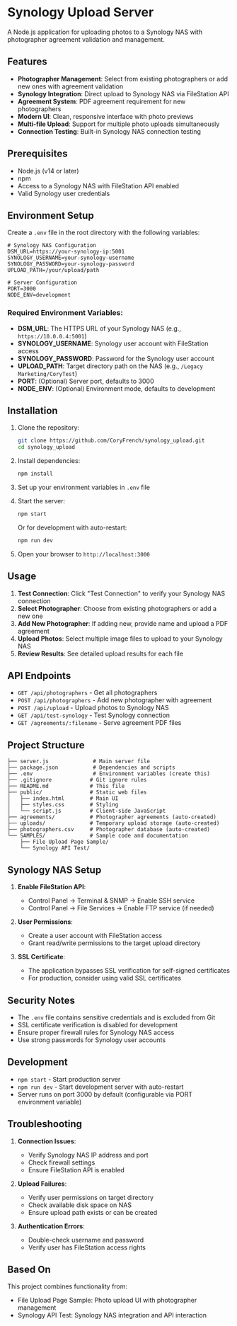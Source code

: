 # Synology Upload Server

A Node.js application for uploading photos to a Synology NAS with photographer agreement validation and management.

## Features

- **Photographer Management**: Select from existing photographers or add new ones with agreement validation
- **Synology Integration**: Direct upload to Synology NAS via FileStation API
- **Agreement System**: PDF agreement requirement for new photographers
- **Modern UI**: Clean, responsive interface with photo previews
- **Multi-file Upload**: Support for multiple photo uploads simultaneously
- **Connection Testing**: Built-in Synology NAS connection testing

## Prerequisites

- Node.js (v14 or later)
- npm
- Access to a Synology NAS with FileStation API enabled
- Valid Synology user credentials

## Environment Setup

Create a `.env` file in the root directory with the following variables:

```env
# Synology NAS Configuration
DSM_URL=https://your-synology-ip:5001
SYNOLOGY_USERNAME=your-synology-username
SYNOLOGY_PASSWORD=your-synology-password
UPLOAD_PATH=/your/upload/path

# Server Configuration
PORT=3000
NODE_ENV=development
```

### Required Environment Variables:

- **DSM_URL**: The HTTPS URL of your Synology NAS (e.g., `https://10.0.0.4:5001`)
- **SYNOLOGY_USERNAME**: Synology user account with FileStation access
- **SYNOLOGY_PASSWORD**: Password for the Synology user account
- **UPLOAD_PATH**: Target directory path on the NAS (e.g., `/Legacy Marketing/CoryTest`)
- **PORT**: (Optional) Server port, defaults to 3000
- **NODE_ENV**: (Optional) Environment mode, defaults to development

## Installation

1. Clone the repository:
   ```bash
   git clone https://github.com/CoryFrench/synology_upload.git
   cd synology_upload
   ```

2. Install dependencies:
   ```bash
   npm install
   ```

3. Set up your environment variables in `.env` file

4. Start the server:
   ```bash
   npm start
   ```

   Or for development with auto-restart:
   ```bash
   npm run dev
   ```

5. Open your browser to `http://localhost:3000`

## Usage

1. **Test Connection**: Click "Test Connection" to verify your Synology NAS connection
2. **Select Photographer**: Choose from existing photographers or add a new one
3. **Add New Photographer**: If adding new, provide name and upload a PDF agreement
4. **Upload Photos**: Select multiple image files to upload to your Synology NAS
5. **Review Results**: See detailed upload results for each file

## API Endpoints

- `GET /api/photographers` - Get all photographers
- `POST /api/photographers` - Add new photographer with agreement
- `POST /api/upload` - Upload photos to Synology NAS
- `GET /api/test-synology` - Test Synology connection
- `GET /agreements/:filename` - Serve agreement PDF files

## Project Structure

```
├── server.js              # Main server file
├── package.json           # Dependencies and scripts
├── .env                   # Environment variables (create this)
├── .gitignore            # Git ignore rules
├── README.md             # This file
├── public/               # Static web files
│   ├── index.html        # Main UI
│   ├── styles.css        # Styling
│   └── script.js         # Client-side JavaScript
├── agreements/           # Photographer agreements (auto-created)
├── uploads/              # Temporary upload storage (auto-created)
├── photographers.csv     # Photographer database (auto-created)
└── SAMPLES/              # Sample code and documentation
    ├── File Upload Page Sample/
    └── Synology API Test/
```

## Synology NAS Setup

1. **Enable FileStation API**:
   - Control Panel → Terminal & SNMP → Enable SSH service
   - Control Panel → File Services → Enable FTP service (if needed)

2. **User Permissions**:
   - Create a user account with FileStation access
   - Grant read/write permissions to the target upload directory

3. **SSL Certificate**:
   - The application bypasses SSL verification for self-signed certificates
   - For production, consider using valid SSL certificates

## Security Notes

- The `.env` file contains sensitive credentials and is excluded from Git
- SSL certificate verification is disabled for development
- Ensure proper firewall rules for Synology NAS access
- Use strong passwords for Synology user accounts

## Development

- `npm start` - Start production server
- `npm run dev` - Start development server with auto-restart
- Server runs on port 3000 by default (configurable via PORT environment variable)

## Troubleshooting

1. **Connection Issues**: 
   - Verify Synology NAS IP address and port
   - Check firewall settings
   - Ensure FileStation API is enabled

2. **Upload Failures**:
   - Verify user permissions on target directory
   - Check available disk space on NAS
   - Ensure upload path exists or can be created

3. **Authentication Errors**:
   - Double-check username and password
   - Verify user has FileStation access rights

## Based On

This project combines functionality from:
- File Upload Page Sample: Photo upload UI with photographer management
- Synology API Test: Synology NAS integration and API interaction

